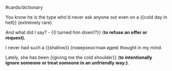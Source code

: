 #cards/dictionary 

You know he is the type who'd never ask anyone out even on a {{cold day in hell}} (extremely rare). <!--SR:!2024-02-16,20,252-->

And what did I say? - {{I turned him down!?}} (**to refuse an offer or request).** <!--SR:!2024-03-15,48,290--> 

I never had such a {{shallow}} (поверхностная идея) thought in my mind.

Lately, she has been {{giving me the cold shoulder}} (**to intentionally ignore someone or treat someone in an unfriendly way:)**. <!--SR:!2024-03-09,22,255-->